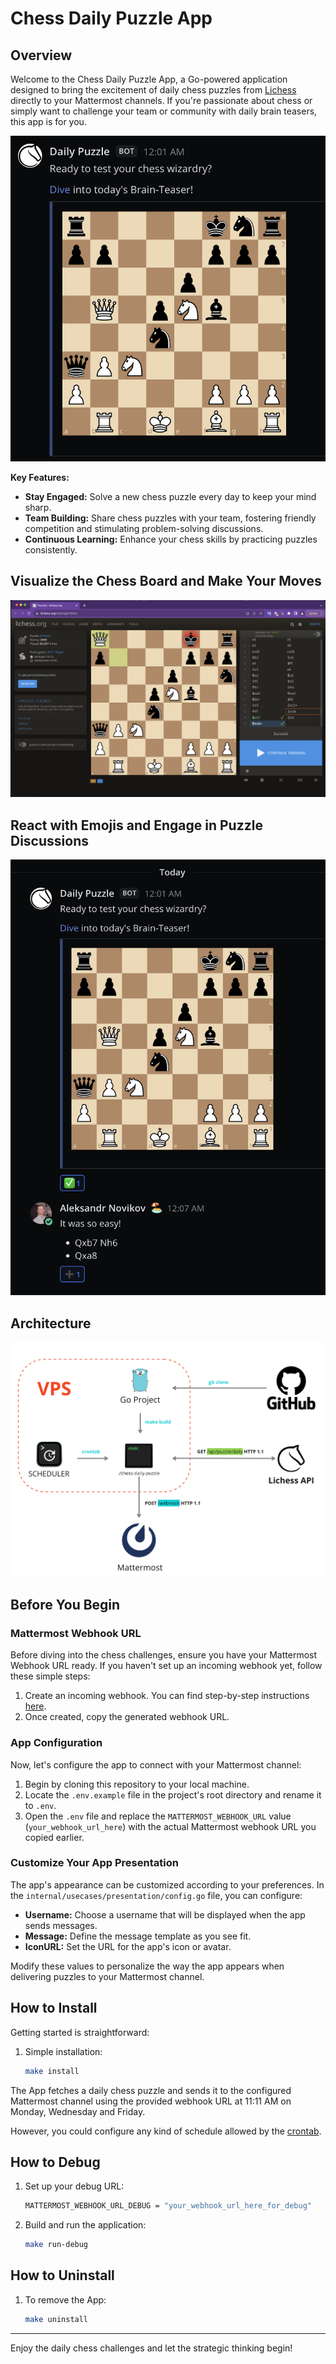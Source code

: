 # Chess Daily Puzzle App

## Overview

Welcome to the Chess Daily Puzzle App, a Go-powered application designed to bring the excitement of daily chess puzzles from [Lichess](https://lichess.org/) directly to your Mattermost channels. If you're passionate about chess or simply want to challenge your team or community with daily brain teasers, this app is for you.

![App Screenshot](pics/post.png)

**Key Features:**
- **Stay Engaged:** Solve a new chess puzzle every day to keep your mind sharp.
- **Team Building:** Share chess puzzles with your team, fostering friendly competition and stimulating problem-solving discussions.
- **Continuous Learning:** Enhance your chess skills by practicing puzzles consistently.

## Visualize the Chess Board and Make Your Moves

![Redirect to Board](pics/solve.png)

## React with Emojis and Engage in Puzzle Discussions

![Discuss with Your Team](pics/reply.png)

## Architecture

![Architecture](pics/architecture.png)

## Before You Begin

### Mattermost Webhook URL

Before diving into the chess challenges, ensure you have your Mattermost Webhook URL ready. If you haven't set up an incoming webhook yet, follow these simple steps:

1. Create an incoming webhook. You can find step-by-step instructions [here](https://developers.mattermost.com/integrate/webhooks/incoming/).
2. Once created, copy the generated webhook URL.

### App Configuration

Now, let's configure the app to connect with your Mattermost channel:

1. Begin by cloning this repository to your local machine.
2. Locate the `.env.example` file in the project's root directory and rename it to `.env`.
3. Open the `.env` file and replace the `MATTERMOST_WEBHOOK_URL` value (`your_webhook_url_here`) with the actual Mattermost webhook URL you copied earlier.

### Customize Your App Presentation

The app's appearance can be customized according to your preferences. In the `internal/usecases/presentation/config.go` file, you can configure:

- **Username:** Choose a username that will be displayed when the app sends messages.
- **Message:** Define the message template as you see fit.
- **IconURL:** Set the URL for the app's icon or avatar.

Modify these values to personalize the way the app appears when delivering puzzles to your Mattermost channel.

## How to Install

Getting started is straightforward:

1. Simple installation:

   ```bash
   make install
   ```
   
The App fetches a daily chess puzzle and sends it to the configured Mattermost channel using the provided webhook URL at 11:11 AM on Monday, Wednesday and Friday.

However, you could configure any kind of schedule allowed by the [crontab](https://man7.org/linux/man-pages/man5/crontab.5.html).

## How to Debug

1. Set up your debug URL:

   ```bash
   MATTERMOST_WEBHOOK_URL_DEBUG = "your_webhook_url_here_for_debug"
   ```

2. Build and run the application:

   ```bash
   make run-debug
   ```
   
## How to Uninstall

1. To remove the App:

   ```bash
   make uninstall
   ```
   
---

Enjoy the daily chess challenges and let the strategic thinking begin!
